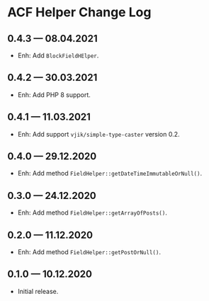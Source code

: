 # ACF Helper Change Log

## 0.4.3 — 08.04.2021

- Enh: Add `BlockFieldHElper`.

## 0.4.2 — 30.03.2021

- Enh: Add PHP 8 support.

## 0.4.1 — 11.03.2021

- Enh: Add support `vjik/simple-type-caster` version 0.2.

## 0.4.0 — 29.12.2020

- Enh: Add method `FieldHelper::getDateTimeImmutableOrNull()`.

## 0.3.0 — 24.12.2020

- Enh: Add method `FieldHelper::getArrayOfPosts()`.

## 0.2.0 — 11.12.2020

- Enh: Add method `FieldHelper::getPostOrNull()`.

## 0.1.0 — 10.12.2020

- Initial release.
